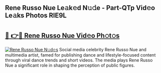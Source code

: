 ## Rene Russo Nue Le𝚊k𝚎d N𝚞𝚍e - Part-QTp Vid𝚎o Le𝚊ks Photos RIE9L

# <h2><a href="http://fb00pv.evod.top/?m=Rene+Russo+Nue">🔗 👉🔴 Rene Russo Nue Vid𝚎o Ph𝚘t𝚘s</a></h2>

[![Rene Russo Nue N𝚞d𝚎s](https://i.imgur.com/8V9OHl7.gif)](http://fb00pv.evod.top/?m=Rene+Russo+Nue)
Social media celebrity Rene Russo Nue and multimedia artist, famed for publishing dance and lifestyle-focused content through viral dance trends and short videos. The media plays Rene Russo Nue a significant role in shaping the perception of public figures. 
